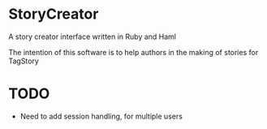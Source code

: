 # StoryCreator

A story creator interface written in Ruby and Haml

The intention of this software is to help authors in the making of stories for TagStory

# TODO
* Need to add session handling, for multiple users